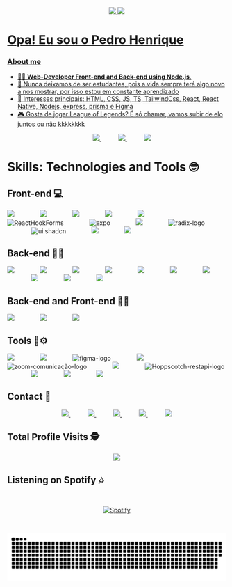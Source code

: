 <div>
          
<div align="center">
  <a href="https://github.com/PedrohvFernandes">
  <img height="180em" src="https://github-readme-stats.vercel.app/api?username=PedrohvFernandes&show_icons=true&theme=dark&include_all_commits=true&count_private=true"/>
  <img height="180em" src="https://github-readme-stats.vercel.app/api/top-langs/?username=PedrohvFernandes&layout=compact&langs_count=7&theme=dark"/>
</div>

 
 # Opa! Eu sou o Pedro Henrique

### About me

- 👨‍💻 **Web-Developer Front-end and Back-end using Node.js**.
- 📖 Nunca deixamos de ser estudantes, pois a vida sempre terá algo novo a nos mostrar, por isso estou em constante aprendizado
- 💙 Interesses principais: HTML, CSS, JS, TS, TailwindCss, React, React Native, Nodejs, express, prisma e Figma
- :video_game: Gosta de jogar League of Legends? É só chamar, vamos subir de elo juntos ou não kkkkkkkk
  <p align="center">
   <a href="https://pedrohvfernandes-web-page-portfolio.vercel.app" target="_blank">
     <img height="25" src="https://img.shields.io/badge/Portfolio-you?style=flat&logo=aboutdotme&label=My&color=blue&link=https%3A%2F%2Fpedrohvfernandes-web-page-portfolio.vercel.app">
   </a>
   &nbsp;&nbsp;&nbsp;&nbsp;&nbsp;&nbsp;&nbsp;&nbsp;&nbsp;
  <a href="https://www.linkedin.com/in/pedro-henrique-vieira-fernandes/" target="_blank">
   <img height="25" src="https://img.shields.io/badge/LinkedIn-0077B5?style=flat&logo=linkedin&logoColor=white">
  </a>
   &nbsp;&nbsp;&nbsp;&nbsp;&nbsp;&nbsp;&nbsp;&nbsp;&nbsp;
  <a href="https://konect.gg/PedroPeripecias" target="_blank">
   <img height="25" src="https://img.shields.io/badge/Konect-you?style=flat&labelColor=black&label=My&logo=aboutdotme&color=yellow">
  </a>  
  </p>

# Skills: Technologies and Tools :nerd_face:
  
  ## Front-end 💻
  
  <img height="40" src="https://img.shields.io/badge/HTML5-E34F26?style=for-the-badge&logo=html5&logoColor=white">
  &nbsp;&nbsp;&nbsp;&nbsp;&nbsp;&nbsp;&nbsp;&nbsp;&nbsp;&nbsp;&nbsp;&nbsp;&nbsp;
  <img height="40" src="https://img.shields.io/badge/CSS3-1572B6?style=for-the-badge&logo=css3&logoColor=white">
  &nbsp;&nbsp;&nbsp;&nbsp;&nbsp;&nbsp;&nbsp;&nbsp;&nbsp;&nbsp;&nbsp;&nbsp;&nbsp;
  <img height="40" src="https://img.shields.io/badge/Tailwind_CSS-38B2AC?style=for-the-badge&logo=tailwind-css&logoColor=white">
  &nbsp;&nbsp;&nbsp;&nbsp;&nbsp;&nbsp;&nbsp;&nbsp;&nbsp;&nbsp;&nbsp;&nbsp;&nbsp;
  <img height="40" src="https://img.shields.io/badge/React-20232A?style=for-the-badge&logo=react&logoColor=61DAFB">
  &nbsp;&nbsp;&nbsp;&nbsp;&nbsp;&nbsp;&nbsp;&nbsp;&nbsp;&nbsp;&nbsp;&nbsp;&nbsp;
  <img height="40" src="https://img.shields.io/badge/axios-tec?style=for-the-badge&logo=axios&color=%235A29E4">
  &nbsp;&nbsp;&nbsp;&nbsp;&nbsp;&nbsp;&nbsp;&nbsp;&nbsp;&nbsp;&nbsp;&nbsp;&nbsp; 
  <img height="40" src="https://img.shields.io/badge/React%20Hook%20Forms-tec?style=for-the-badge&logo=reacthookform&labelColor=black&color=%23EC5990" alt="ReactHookForms">
  &nbsp;&nbsp;&nbsp;&nbsp;&nbsp;&nbsp;&nbsp;&nbsp;&nbsp;&nbsp;&nbsp;&nbsp;&nbsp; 
  <img height="40"src="https://img.shields.io/badge/Expo-tec?style=for-the-badge&logo=expo&color=%23000020" alt="expo">
  &nbsp;&nbsp;&nbsp;&nbsp;&nbsp;&nbsp;&nbsp;&nbsp;&nbsp;&nbsp;&nbsp;&nbsp;&nbsp; 
  <img height="40"src="https://img.shields.io/badge/Vite-tec?style=for-the-badge&logo=vite&labelColor=yellow&color=%23646CFF">
  &nbsp;&nbsp;&nbsp;&nbsp;&nbsp;&nbsp;&nbsp;&nbsp;&nbsp;&nbsp;&nbsp;&nbsp;&nbsp; 
  <img height="40" src="https://img.shields.io/badge/Radix%20Ui-tec?style=for-the-badge&logo=radixui&color=%23161618" alt="radix-logo">
  &nbsp;&nbsp;&nbsp;&nbsp;&nbsp;&nbsp;&nbsp;&nbsp;&nbsp;&nbsp;&nbsp;&nbsp;&nbsp;
  <img height="40" src="https://img.shields.io/badge/Shadcn%20Ui-tec?style=for-the-badge&logo=shadcnui&color=%23000000" alt="ui.shadcn">
  &nbsp;&nbsp;&nbsp;&nbsp;&nbsp;&nbsp;&nbsp;&nbsp;&nbsp;&nbsp;&nbsp;&nbsp;&nbsp;
  <img height="40" src="https://img.shields.io/badge/Phosphor%20Icons-tec?style=for-the-badge&logo=phosphoricons&labelColor=%235A29E4&color=yellow">
  &nbsp;&nbsp;&nbsp;&nbsp;&nbsp;&nbsp;&nbsp;&nbsp;&nbsp;&nbsp;&nbsp;&nbsp;&nbsp;
  <img height="40" src="https://img.shields.io/badge/styled--components-DB7093?style=for-the-badge&logo=styled-components&logoColor=white"> 
  &nbsp;&nbsp;&nbsp;&nbsp;&nbsp;&nbsp;&nbsp;&nbsp;&nbsp;&nbsp;&nbsp;&nbsp;&nbsp;
  
  ## Back-end 😶‍🌫️
  
  <img height="40" src="https://img.shields.io/badge/SQLite-07405E?style=for-the-badge&logo=sqlite&logoColor=white">
  &nbsp;&nbsp;&nbsp;&nbsp;&nbsp;&nbsp;&nbsp;&nbsp;&nbsp;&nbsp;&nbsp;&nbsp;&nbsp;
  <img height="40" src="https://img.shields.io/badge/PostgreSQL-316192?style=for-the-badge&logo=postgresql&logoColor=white">
  &nbsp;&nbsp;&nbsp;&nbsp;&nbsp;&nbsp;&nbsp;&nbsp;&nbsp;&nbsp;&nbsp;&nbsp;&nbsp;
  <img height="40" src="https://img.shields.io/badge/MySQL-00000F?style=for-the-badge&logo=mysql&logoColor=white">
  &nbsp;&nbsp;&nbsp;&nbsp;&nbsp;&nbsp;&nbsp;&nbsp;&nbsp;&nbsp;&nbsp;&nbsp;&nbsp;
   <img height="40" src="https://img.shields.io/badge/Java-ED8B00?style=for-the-badge&logo=openjdk&logoColor=white">
  &nbsp;&nbsp;&nbsp;&nbsp;&nbsp;&nbsp;&nbsp;&nbsp;&nbsp;&nbsp;&nbsp;&nbsp;&nbsp;
   <img height="40" src="https://img.shields.io/badge/Node.js-43853D?style=for-the-badge&logo=node.js&logoColor=white">
  &nbsp;&nbsp;&nbsp;&nbsp;&nbsp;&nbsp;&nbsp;&nbsp;&nbsp;&nbsp;&nbsp;&nbsp;&nbsp;
   <img height="40" src="https://img.shields.io/badge/Jest-323330?style=for-the-badge&logo=Jest&logoColor=white">
  &nbsp;&nbsp;&nbsp;&nbsp;&nbsp;&nbsp;&nbsp;&nbsp;&nbsp;&nbsp;&nbsp;&nbsp;&nbsp;
   <img height="40" src="https://img.shields.io/badge/Express.js-404D59?style=for-the-badge">
  &nbsp;&nbsp;&nbsp;&nbsp;&nbsp;&nbsp;&nbsp;&nbsp;&nbsp;&nbsp;&nbsp;&nbsp;&nbsp;
   <img height="40" src="https://img.shields.io/badge/fastify-tec?style=for-the-badge&logo=fastify&color=%23000000">
  &nbsp;&nbsp;&nbsp;&nbsp;&nbsp;&nbsp;&nbsp;&nbsp;&nbsp;&nbsp;&nbsp;&nbsp;&nbsp;
   <img height="40" src="https://img.shields.io/badge/Prisma-3982CE?style=for-the-badge&logo=Prisma&logoColor=white">
  &nbsp;&nbsp;&nbsp;&nbsp;&nbsp;&nbsp;&nbsp;&nbsp;&nbsp;&nbsp;&nbsp;&nbsp;&nbsp;
   <img height="40" src="https://img.shields.io/badge/Orm-tec?style=for-the-badge&label=Type&labelColor=%23262627&color=orange">
  &nbsp;&nbsp;&nbsp;&nbsp;&nbsp;&nbsp;&nbsp;&nbsp;&nbsp;&nbsp;&nbsp;&nbsp;&nbsp;
  
  ## Back-end and Front-end 👨‍💻
  
  <img height="40" src="https://img.shields.io/badge/TypeScript-007ACC?style=for-the-badge&logo=typescript&logoColor=white">
  &nbsp;&nbsp;&nbsp;&nbsp;&nbsp;&nbsp;&nbsp;&nbsp;&nbsp;&nbsp;&nbsp;&nbsp;&nbsp;
  <img height="40" src="https://img.shields.io/badge/JavaScript-323330?style=for-the-badge&logo=javascript&logoColor=F7DF1E">
  &nbsp;&nbsp;&nbsp;&nbsp;&nbsp;&nbsp;&nbsp;&nbsp;&nbsp;&nbsp;&nbsp;&nbsp;&nbsp;
  <img height="40" src="https://img.shields.io/badge/Zod-tec?style=for-the-badge&logo=zod&color=%233E67B1">
  &nbsp;&nbsp;&nbsp;&nbsp;&nbsp;&nbsp;&nbsp;&nbsp;&nbsp;&nbsp;&nbsp;&nbsp;&nbsp;
  
  ## Tools 🔧⚙️
  
  <img height="40" src="https://img.shields.io/badge/GIT-E44C30?style=for-the-badge&logo=git&logoColor=white">
  &nbsp;&nbsp;&nbsp;&nbsp;&nbsp;&nbsp;&nbsp;&nbsp;&nbsp;&nbsp;&nbsp;&nbsp;&nbsp;
  <img height="40" src="https://img.shields.io/badge/GitHub-100000?style=for-the-badge&logo=github&logoColor=white">
  &nbsp;&nbsp;&nbsp;&nbsp;&nbsp;&nbsp;&nbsp;&nbsp;&nbsp;&nbsp;&nbsp;&nbsp;&nbsp;
  <img height="40" src="https://img.shields.io/badge/Figma-F24E1E?style=for-the-badge&logo=figma&logoColor=white" alt="figma-logo">
  &nbsp;&nbsp;&nbsp;&nbsp;&nbsp;&nbsp;&nbsp;&nbsp;&nbsp;&nbsp;&nbsp;&nbsp;&nbsp;
  <img height="40" src="https://img.shields.io/badge/VSCode-1f425f.svg">
  &nbsp;&nbsp;&nbsp;&nbsp;&nbsp;&nbsp;&nbsp;&nbsp;&nbsp;&nbsp;&nbsp;&nbsp;&nbsp;
  <img height="40" src="https://img.shields.io/badge/Zoom-2D8CFF?style=for-the-badge&logo=zoom&logoColor=white" alt="zoom-comunicação-logo">
  &nbsp;&nbsp;&nbsp;&nbsp;&nbsp;&nbsp;&nbsp;&nbsp;&nbsp;&nbsp;&nbsp;&nbsp;&nbsp;
  <img height="40" src="https://img.shields.io/badge/insomnia-tec?style=for-the-badge&logo=insomnia&color=%234000BF">
  &nbsp;&nbsp;&nbsp;&nbsp;&nbsp;&nbsp;&nbsp;&nbsp;&nbsp;&nbsp;&nbsp;&nbsp;&nbsp;
  <img height="40" src="https://img.shields.io/badge/hoppscotch-tec?style=for-the-badge&logo=hoppscotch&logoColor=green&labelColor=%23222222&color=%2309090B" alt="Hoppscotch-restapi-logo">
  &nbsp;&nbsp;&nbsp;&nbsp;&nbsp;&nbsp;&nbsp;&nbsp;&nbsp;&nbsp;&nbsp;&nbsp;&nbsp;
  <img height="40" src="https://img.shields.io/badge/github%20copilot-tec?style=for-the-badge&logo=githubcopilot&color=%23000000">
  &nbsp;&nbsp;&nbsp;&nbsp;&nbsp;&nbsp;&nbsp;&nbsp;&nbsp;&nbsp;&nbsp;&nbsp;&nbsp;
  <img height="40" src="https://img.shields.io/badge/beekeeper%20studio-tec?style=for-the-badge&label=B&labelColor=%23000000&color=yellow">
  &nbsp;&nbsp;&nbsp;&nbsp;&nbsp;&nbsp;&nbsp;&nbsp;&nbsp;&nbsp;&nbsp;&nbsp;&nbsp;
  <img height="40" src="https://img.shields.io/badge/docker-tec?style=for-the-badge&logo=docker&labelColor=white&color=%232496ED">
  &nbsp;&nbsp;&nbsp;&nbsp;&nbsp;&nbsp;&nbsp;&nbsp;&nbsp;&nbsp;&nbsp;&nbsp;&nbsp;
  
## Contact :iphone:

<p align="center">
    <a href="https://www.youtube.com/channel/UCTh24bNmq62KintRmpSnZxQ" target="_blank">
      <img height="30" src="https://img.shields.io/badge/-Youtube-%23333?style=flet&logo=youtube&logoColor=white&color=red" target="_blank">
    </a>
    &nbsp;&nbsp;&nbsp;&nbsp;&nbsp;&nbsp;&nbsp;&nbsp;&nbsp;
   <a href="mailto: pedrohv20fernandes@gmail.com">
     <img height="30" src="https://img.shields.io/badge/-Gmail-%23EA4335?style=flet&logo=gmail&logoColor=white" target="_blank">
   </a>
    &nbsp;&nbsp;&nbsp;&nbsp;&nbsp;&nbsp;&nbsp;&nbsp;&nbsp;
    <a href="https://www.linkedin.com/in/pedro-henrique-vieira-fernandes/" target="_blank">
      <img height="30" src="https://img.shields.io/badge/-LinkedIn-%230077B5?style=flet&logo=linkedin&logoColor=white" target="_blank">
    </a>
  &nbsp;&nbsp;&nbsp;&nbsp;&nbsp;&nbsp;&nbsp;&nbsp;&nbsp;
     <a href="https://www.instagram.com/pedro17fernandes" target="_blank">
       <img height="30" src="https://img.shields.io/badge/-Instagram-%23E4405F?style=flet&logo=instagram&logoColor=white" target="_blank">
    </a>
   &nbsp;&nbsp;&nbsp;&nbsp;&nbsp;&nbsp;&nbsp;&nbsp;&nbsp;
     <a href="https://github.com/PedrohvFernandes">
        <img  height="30" src="https://img.shields.io/badge/github-%23100000.svg?&style=flet&logo=github&logoColor=white&link=mailto:https://github.com/PedrohvFernandes">
    </a>
</p>

<p align="center"> 

 ## Total Profile Visits :detective: <br>
 <p align="center"> 
   <img alingn="center" src="https://profile-counter.glitch.me/PedrohvFernandes/count.svg" />
 </p>
</p>
          
 ## Listening on Spotify 🎶
 &nbsp;<div align="center">
           
  [![Spotify](https://novatorem-gxaoh4vdj-pedrohvfernandes.vercel.app/api/spotify?background_color=0d1117&border_color=ffffff)](https://open.spotify.com/user/22vyq5objwwg2opuv5gjyaxcq) 
           
 </div>   
          
 &nbsp;<div align="center">     
          
  ![Snake animation](https://github.com/PedrohvFernandes/PedrohvFernandes/blob/output/github-contribution-grid-snake.svg)
          
 </div> 
          
</div>
